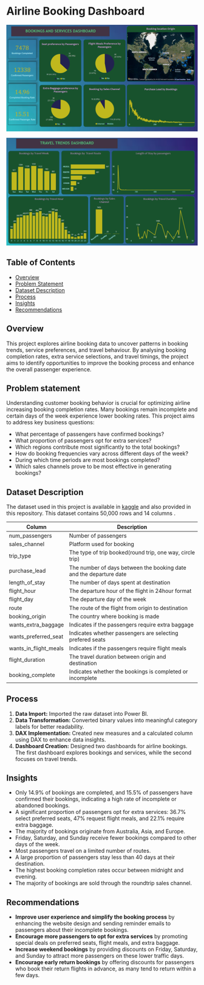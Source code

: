 # Airline Booking Dashboard

![Bookings and Services Dashboard](https://github.com/BalajiRamGanesh/Airline-Booking-Dashboard/blob/main/Bookings%20and%20Services%20Dashboard.png?raw=true)

![Travel Trends Dashboard](https://github.com/BalajiRamGanesh/Airline-Booking-Dashboard/blob/main/Travel%20Trends%20Dashboard.png?raw=true)

## Table of Contents
- [Overview](#overview)
- [Problem Statement](#problem-statement)
- [Dataset Description](#dataset-description)
- [Process](#process)
- [Insights](#insights)
- [Recommendations](#recommendations)

## Overview
This project explores airline booking data to uncover patterns in booking trends, service preferences, and travel behaviour. By analysing booking completion rates, extra service selections, and travel timings, the project aims to identify opportunities to improve the booking process and enhance the overall passenger experience.

## Problem statement
Understanding customer booking behavior is crucial for optimizing airline increasing booking completion rates. Many bookings remain incomplete and certain days of the week experience lower booking rates. This project aims to address key business questions:
- What percentage of passengers have confirmed bookings?
- What proportion of passengers opt for extra services?
- Which regions contribute most significantly to the total bookings?
- How do booking frequencies vary across different days of the week?
- During which time periods are most bookings completed?
- Which sales channels prove to be most effective in generating bookings?


## Dataset Description

 The dataset used in this project is available in [kaggle](https://www.kaggle.com/datasets/anandshaw2001/airlines-booking-csv) and also provided in this repository. This dataset contains 50,000 rows and 14 columns .
 

| Column| Description|
|-------|-------------|
|num_passengers | Number of passengers|
|sales_channel | Platform used for booking |
|trip_type | The type of trip booked(round trip, one way, circle trip) |
|purchase_lead | The number of days between the booking date and the departure date|
|length_of_stay |The number of days spent at destination|
|flight_hour | The departure hour of the flight in 24hour format
|flight_day | The departure day of the week |
|route | The route of the flight from origin to destination
|booking_origin | The country where booking is made|
|wants_extra_baggage | Indicates if the passengers require extra baggage|
|wants_preferred_seat | Indicates whether passengers are selecting prefered seats|
|wants_in_flight_meals | Indicates if the passengers require flight meals|
|flight_duration |The travel duration between origin and destination |
|booking_complete | Indicates whether the bookings is completed or incomplete|

## Process

1. **Data Import:** Imported the raw dataset into Power BI.  
2. **Data Transformation:** Converted binary values into meaningful category labels for better readability.  
3. **DAX Implementation:** Created new measures and a calculated column using DAX to enhance data insights.  
4. **Dashboard Creation:** Designed two dashboards for airline bookings. The first dashboard explores bookings and services, while the second focuses on travel trends.  

## Insights 
- Only 14.9% of bookings are completed, and 15.5% of passengers have confirmed their bookings, indicating a high rate of incomplete or abandoned bookings.
- A significant proportion of passengers opt for extra services: 36.7% select preferred seats, 47% request flight meals, and 22.1% require extra baggage.
- The majority of bookings originate from Australia, Asia, and Europe.
- Friday, Saturday, and Sunday receive fewer bookings compared to other days of the week.
- Most passengers travel on a limited number of routes.
- A large proportion of passengers stay less than 40 days at their destination.
- The highest booking completion rates occur between midnight and evening.
- The majority of bookings are sold through the roundtrip sales channel.

## Recommendations

- **Improve user experience and simplify the booking process** by enhancing the website design and sending reminder emails to passengers about their incomplete bookings. 
- **Encourage more passengers to opt for extra services** by promoting special deals on preferred seats, flight meals, and extra baggage.  
- **Increase weekend bookings** by providing discounts on Friday, Saturday, and Sunday to attract more passengers on these lower traffic days.  
- **Encourage early return bookings** by offering discounts for passengers who book their return flights in advance, as many tend to return within a few days.  


